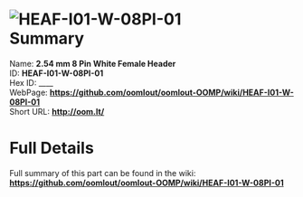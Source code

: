 
![HEAF-I01-W-08PI-01](https://github.com/oomlout/oomlout-OOMP/blob/master/parts/HEAF-I01-W-08PI-01/HEAF-I01-W-08PI-01_420.jpg)   
Summary
=================
  
Name: __2.54 mm 8 Pin White Female Header__    
ID: __HEAF-I01-W-08PI-01__   
Hex ID: ____   
WebPage: __https://github.com/oomlout/oomlout-OOMP/wiki/HEAF-I01-W-08PI-01__   
Short URL: __http://oom.lt/__   

Full Details
==========================
Full summary of this part can be found in the wiki:   
__https://github.com/oomlout/oomlout-OOMP/wiki/HEAF-I01-W-08PI-01__    

